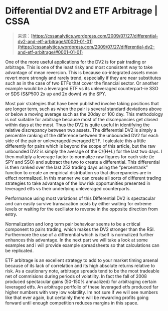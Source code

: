<!--yml
category: 未分类
date: 2024-05-12 18:53:21
-->

# Differential DV2 and ETF Arbitrage | CSSA

> 来源：[https://cssanalytics.wordpress.com/2009/07/27/differential-dv2-and-etf-arbitrage/#0001-01-01](https://cssanalytics.wordpress.com/2009/07/27/differential-dv2-and-etf-arbitrage/#0001-01-01)

One of the more useful applications for the DV2 is for pair trading or arbitrage. This is one of the least risky and most consistent way to take advantage of mean reversion. This is because co-integrated assets mean revert more strongly and rarely trend, especially if they are near substitutes such as in the case of two ETFs that cover the financial sector. Or another example would be a leveraged ETF vs its unleveraged counterpart–ie SSO or SDS (S&P500 2x up and 2x down) vs the SPY.

Most pair strategies that have been published involve taking positions that are longer term, such as when the pair is several standard deviations above or below a moving average such as the 20day or 100 day. This methodology is not suitable for arbitrage because most of the discrepancies get closed within days at the most. Thus the DV2 is quite useful in identifying the relative discrepancy between two assets. The differential DV2 is simply a percentile ranking of the difference between the unbounded DV2 for each side of the pair or unleveraged/leveraged ETF. I calculate this a little differently for pairs which is beyond the scope of this article, but the raw unbounded DV2 is simply the average of the C/(H+L) for the last two days. I then multiply a leverage factor to normalize raw figures for each side (ie SPY and SSO) and subtract the two to create a differential. This differential is then ranked over the last 252 trading days using the “percentrank” function to create an empirical distribution so that discrepancies are in effect normalized. In this manner we can create all sorts of different trading strategies to take advantage of the low risk opportunities presented in leveraged etfs vs their underlying unleveraged counterparts.

Performance using most variations of this Differential DV2 is spectacular and can easily survive transacation costs by either waiting for extreme levels or waiting for the oscillator to reverse in the opposite direction from entry.

Normalization and long term pair behaviour seems to be a critical component to pairs trading, which makes the DV2 stronger than the RSI. Furthermore the use of a differential which is itself is normalized further enhances this advantage. In the next part we will take a look at some examples and i will provide example spreadsheets so that calculations can be replicated.

ETF arbitrage is an excellent strategy to add to your market timing arsenal because of its lack of correlation and its high absolute returns relative to risk. As a cautionary note, arbitrage spreads tend to be the most tradeable net of commisions during periods of volatility. In fact the fall of 2008 produced spectacular gains (50-150% annualized) for arbitraging certain leveraged etfs. An arbitrage portfolio of these leveraged etfs produced far higher numbers with very low volatility. Im not sure if we will see numbers like that ever again, but certainly there will be rewarding profits going forward until enough competition reduces margins in this space.